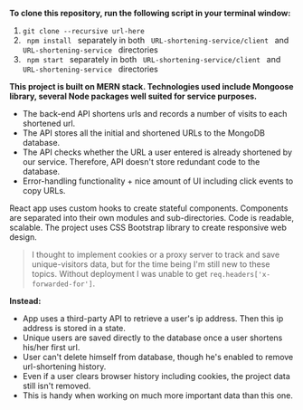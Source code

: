 <b> To clone this repository, run the following script in your terminal window: </b><br>
<ol>
<li><code>git clone --recursive url-here </code><br></li>
<li> <code> npm install </code> separately in both <code> URL-shortening-service/client </code> and <code> URL-shortening-service </code> directories</li>
<li> <code> npm start </code> separately in both <code> URL-shortening-service/client </code> and <code> URL-shortening-service </code> directories</li></li>
</ol>
<b>This project is built on MERN stack. 
Technologies used include Mongoose library, several Node packages well suited for service purposes.</b>
<ul>
  <li>The back-end API shortens urls and records a number of visits to each shortened url.</li>
  <li>The API stores all the initial and shortened URLs to the MongoDB database.</li>
  <li>The API checks whether the URL a user entered is already shortened by our service. Therefore, API doesn't store redundant code to the database.</li>
  <li>Error-handling functionality + nice amount of UI including click events to copy URLs.</li>
</ul>
React app uses custom hooks to create stateful components. Components are separated into their own modules and sub-directories. Code is readable, scalable. 
The project uses CSS Bootstrap library to create responsive web design.

<blockquote>I thought to implement cookies or a proxy server to track and save unique-visitors data, but for the time being I'm still new to these topics. Without deployment I was unable to get <code>req.headers['x-forwarded-for']</code>.</blockquote>

<b>Instead: </b>
<ul>
  <li>App uses a third-party API to retrieve a user's ip address. Then this ip address is stored in a state.</li>
  <li>Unique users are saved directly to the database once a user shortens his/her first url. </li>
  <li>User can't delete himself from database, though he's enabled to remove url-shortening history.</li>
  <li>Even if a user clears browser history including cookies, the project data still isn't removed.</li>
  <li>This is handy when working on much more important data than this one.</li>
</ul>
